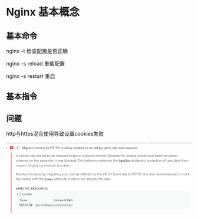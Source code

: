 # Nginx 基本概念

## 基本命令

nginx -t 检查配置是否正确

nginx -s reload 重载配置

nginx -s restart 重启

## 基本指令

## 问题

http与https混合使用导致设置cookies失败

![cookies](../statics/HTTPS、HTTP请求混合使用cookie问题.png)
